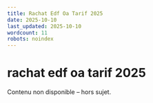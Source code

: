 ```yaml
---
title: Rachat Edf Oa Tarif 2025
date: 2025-10-10
last_updated: 2025-10-10
wordcount: 11
robots: noindex
---
```


# rachat edf oa tarif 2025

Contenu non disponible – hors sujet.
